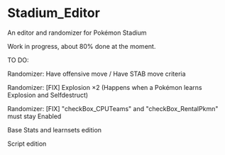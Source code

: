 # Stadium_Editor
An editor and randomizer for Pokémon Stadium

Work in progress, about 80% done at the moment.

TO DO:

Randomizer: Have offensive move / Have STAB move criteria

Randomizer: [FIX] Explosion ×2 (Happens when a Pokémon learns Explosion and Selfdestruct)

Randomizer: [FIX] "checkBox_CPUTeams" and "checkBox_RentalPkmn" must stay Enabled

Base Stats and learnsets edition

Script edition
